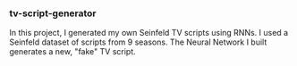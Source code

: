 ### tv-script-generator

In this project, I generated my own Seinfeld TV scripts using RNNs. 
I used a Seinfeld dataset of scripts from 9 seasons. 
The Neural Network I built generates a new, "fake" TV script.
